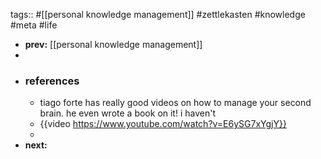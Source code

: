 tags:: #[[personal knowledge management]] #zettlekasten #knowledge #meta #life

- **prev:** [[personal knowledge management]]
-
- ### references
	- tiago forte has really good videos on how to manage your second brain. he even wrote a book on it! i haven't
	- {{video https://www.youtube.com/watch?v=E6ySG7xYgjY}}
	-
- **next:**